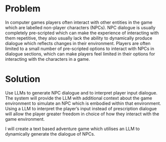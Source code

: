 # Problem
In computer games players often interact with other entities in the game which are labelled non-player characters (NPCs). NPC dialogue is usually completely pre-scripted which can make the experience of interacting with them repetitive, they also usually lack the ability to dynamically produce dialogue which reflects changes in their environment. Players are often limited to a small number of pre-scripted options to interact with NPCs in dialogue sections, which can make players feel limited in their options for interacting with the characters in a game.

# Solution
Use LLMs to generate NPC dialogue and to interpret player input dialogue. The system will provide the LLM with additional context about the game environment to simulate an NPC which is embodied within that environment. Using a LLM to interpret the player’s input instead of prescription dialogue will allow the player greater freedom in choice of how they interact with the game environment. 

I will create a text based adventure game which utilises an LLM to dynamically generate the dialogue of NPCs. 

